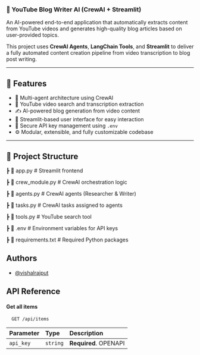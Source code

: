 ### **🎥 YouTube Blog Writer AI (CrewAI + Streamlit)**


An AI-powered end-to-end application that automatically extracts content from YouTube videos and generates high-quality blog articles based on user-provided topics.

This project uses **CrewAI Agents**, **LangChain Tools**, and **Streamlit** to deliver a fully automated content creation pipeline from video transcription to blog post writing.

---

## 🚀 Features

- 🧠 Multi-agent architecture using CrewAI
- 🔎 YouTube video search and transcription extraction
- ✍️ AI-powered blog generation from video content
- 💬 Streamlit-based user interface for easy interaction
- 🔐 Secure API key management using `.env`
- ⚙️ Modular, extensible, and fully customizable codebase

---

## 📂 Project Structure
┣ 📄 app.py # Streamlit frontend

┣ 📄 crew_module.py # CrewAI orchestration logic

┣ 📄 agents.py # CrewAI agents (Researcher & Writer)

┣ 📄 tasks.py # CrewAI tasks assigned to agents

┣ 📄 tools.py # YouTube search tool

┣ 📄 .env # Environment variables for API keys

┣ 📄 requirements.txt # Required Python packages

## Authors

- [@vishalrajput](https://github.com/vishalrajput29)


## API Reference

#### Get all items

```http
  GET /api/items
```

| Parameter | Type     | Description                |
| :-------- | :------- | :------------------------- |
| `api_key` | `string` | **Required**. OPENAPI |






